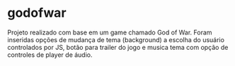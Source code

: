 # godofwar
Projeto realizado com base em um game chamado God of War.
Foram inseridas opções de mudança de tema (background) a escolha do usuário controlados por JS, botão para trailer do jogo e musica tema com opção de controles de player de áudio.
